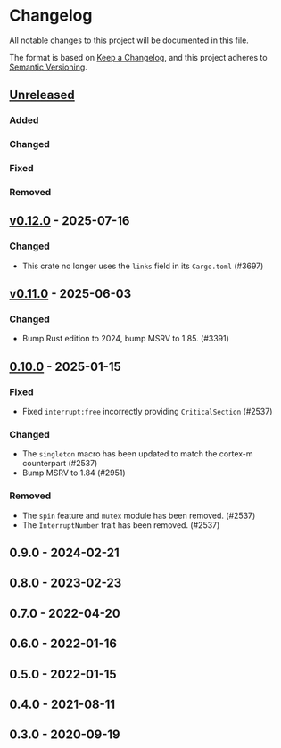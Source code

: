 # Changelog

All notable changes to this project will be documented in this file.

The format is based on [Keep a Changelog](https://keepachangelog.com/en/1.0.0/),
and this project adheres to [Semantic Versioning](https://semver.org/spec/v2.0.0.html).

## [Unreleased]

### Added


### Changed


### Fixed


### Removed


## [v0.12.0] - 2025-07-16

### Changed

* This crate no longer uses the `links` field in its `Cargo.toml` (#3697)

## [v0.11.0] - 2025-06-03

### Changed

- Bump Rust edition to 2024, bump MSRV to 1.85. (#3391)

## [0.10.0] - 2025-01-15

### Fixed

- Fixed `interrupt:free` incorrectly providing `CriticalSection` (#2537)

### Changed

- The `singleton` macro has been updated to match the cortex-m counterpart (#2537)
- Bump MSRV to 1.84 (#2951)

### Removed

- The `spin` feature and `mutex` module has been removed. (#2537)
- The `InterruptNumber` trait has been removed. (#2537)

## 0.9.0 - 2024-02-21

## 0.8.0 - 2023-02-23

## 0.7.0 - 2022-04-20

## 0.6.0 - 2022-01-16

## 0.5.0 - 2022-01-15

## 0.4.0 - 2021-08-11

## 0.3.0 - 2020-09-19

[0.10.0]: https://github.com/esp-rs/esp-hal/releases/tag/xtensa-lx-v0.10.0
[v0.11.0]: https://github.com/esp-rs/esp-hal/compare/xtensa-lx-v0.10.0...xtensa-lx-v0.11.0
[v0.12.0]: https://github.com/esp-rs/esp-hal/compare/xtensa-lx-v0.11.0...xtensa-lx-v0.12.0
[Unreleased]: https://github.com/esp-rs/esp-hal/compare/xtensa-lx-v0.12.0...HEAD
